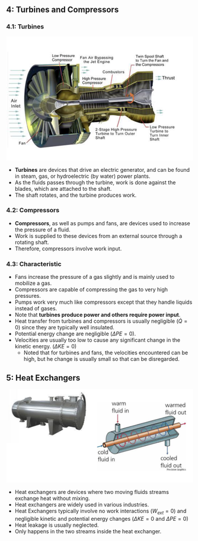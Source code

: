 <!--
# XV: Steady Flow Energy Equation
## 1: Mass Flow Rate
* We need a methodology which could combine mass and energy balance our control volume.
* Amount of mass crossing dA during = $\rho (V_n\Delta t)dA$, where the $V_n$ means the velocity and $\Delta t$ for the time.
* ![](2022-03-16-10-11-41.png)
* The we can find the mass flow rate: $\dot{m}=\displaystyle\int_A{\rho V_n dA}$
## 2: Conservation of mass principle
* $\Delta m_{CV}=m_{in}-m_{out}$ or $\dot{m}=\dot{m}_{CV}-\dot{m}_{out}$
## 3: Steady state processes
* The fluid properties can change from point to point within control volume.
* Remain the same at any points.
* The volume,mass and total energy are same in the process.
* ![](2022-03-16-10-16-11.png)
## 4: Forms of mass rate balance
* For 1-D flow: $\dot{m}=\rho AV$
* In terms of specific volume v: $\dot{m}=AV/v$, where the $v$ means volume per mass.
* Under steady state conditions (meaning that all the properties don't change with time), we have:
$\dot{m}_{in}=\dot{m}_{out}$
* Finally, we can find $\dot{m}_{CV}=0$
## 5: Conservation of energy
* For a system with just a single exit and a single entrance and under steady state conditions:
![](2022-03-16-10-36-17.png)
* This is the SFEE and it allows to calculate the power, rate of heat transfer, fluid velocity.
* These includes nozzles, compressors, boilers, turbines and heat exchangers to name a few.
# XVI: Nozzles,diffusers and throttles
## 1: Typical elements and devices
* Typical devices that we model with SFEE includes:
    * Nozzles
    * Diffusers
    * Throttling valves
    * Turbines
    * Compressors
    * Heat Exchangers
## 2: Nozzles and diffusers
### 2.1: Introduction
* A **nozzle** is a device that increase the velocity of a fluid at the expense of pressure.
* A **diffuser** is a device that increase the pressure of a fluid by slowing it down.
![](2022-03-18-18-49-24.png)
### 2.2: Characteristics
* The heat transfer between the fluid flowing between the nozzle or diffuser and the surrounding is often negligible.($\dot{Q}=0$)
* Nozzles and diffusers typically involve **no external work**($\dot{W}_{ext}=0$) and any change in **potential energy is negligible** ($\Delta PE\approx 0$)
* Nozzles and diffusers usually involve very high velocities.
* As a fluid passes through a nozzle or diffuser, it undergoes **large changes in its velocities**.
* The kinetic energy change must be accounted for in analyzing the flow.
## 3 : Throttling valves
### 3.1: Introduction
![](2022-03-20-17-02-37.png)
* The throttling valves can cause a large drop in **pressure and temperature**.
* Commonly used in refrigeration and air conditioning applications.
### 3.2: Characteristics
* The Throttling valves are usually small devices so the flow we may treat as **adiabatic** (Q=0).
* No external work(**$W_{ext}=0$), and the change in potential energy is really small($\Delta PE\approx 0$)
* The exit velocity is often higher than the inlet, but the change in kinetic energy is small ($\Delta KE\approx 0$)
* The enthalpy is roughly constant ($h_2\approx h_1$), "isenthalpic".
* There is a exchange between internal and flow energies:
$u_2+p_2v_2=u_1+p_1v_1$
-->
## 4: Turbines and Compressors
### 4.1: Turbines
![](2022-03-26-20-46-59.png)
* **Turbines** are devices that drive an electric generator, and can be found in steam, gas, or hydroelectric (by water) power plants.
* As the fluids passes through the turbine, work is done against the blades, which are attached to the shaft.
* The shaft rotates, and the turbine produces work.
### 4.2: Compressors
* **Compressors**, as well as pumps and fans, are devices used to increase the pressure of a fluid.
* Work is supplied to these devices from an external source through a rotating shaft.
* Therefore, compressors involve work input.
### 4.3: Characteristic
* Fans increase the pressure of a gas slightly and is mainly used to mobilize a gas.
* Compressors are capable of compressing the gas to very high pressures.
* Pumps work very much like compressors except that they handle liquids instead of gases.
* Note that **turbines produce power and others require power input**.
* Heat transfer from turbines and compressors is usually negligible ($\dot{Q}=0$) since they are typically well insulated.
* Potential energy change are negligible ($\Delta PE=0$).
* Velocities are usually too low to cause any significant change in the kinetic energy. ($\Delta KE=0$)
    * Noted that for turbines and fans, the velocities encountered can be high, but he change is usually small so that can be disregarded.
## 5: Heat Exchangers
![](2022-03-26-21-14-03.png)
* Heat exchangers are devices where two moving fluids streams exchange heat without mixing.
* Heat exchangers are widely used in various industries.
* Heat Exchangers typically involve no work interactions ($W_{ext}=0$) and negligible kinetic and potential energy changes ($\Delta KE=0$ and $\Delta PE=0$)
* Heat leakage is usually neglected.
* Only happens in the two streams inside the heat exchanger.


